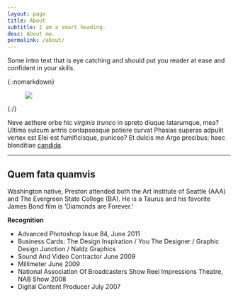 ```yaml
---
layout: page
title: About
subtitle: I am a smart heading.
desc: About me.
permalink: /about/
---
```


<div class="pretty-links">

<div class="lead lead-about">Some intro text that is eye catching and should put you reader at ease and confident in your skills.
</div>

{::nomarkdown} 
<figure class="site-profile">
    <img src="{{ site.baseurl }}/assets/img/profile.png">
</figure>
{:/}

Neve aethere orbe hic *virginis trunco* in spreto diuque latarumque, mea? Ultima
sulcum antris conlapsosque potiere curvat Phasias superas adpulit vertex est
Elei est fumificisque, puniceo? Et dulcis me Argo precibus: haec blanditiae
[candida](http://murmure.org/.html).

---

## Quem fata quamvis

Washington native, Preston attended both the Art Institute of Seattle (AAA) and The Evergreen State College (BA). He is a Taurus and his favorite James Bond film is ‘Diamonds are Forever.’

**Recognition**
- Advanced Photoshop Issue 84, June 2011
- Business Cards: The Design Inspiration / You The Designer / Graphic Design Junction / Naldz Graphics
- Sound And Video Contractor June 2009
- Millimeter June 2009
- National Association Of Broadcasters Show Reel Impressions Theatre, NAB Show 2008
- Digital Content Producer July 2007

</div>

